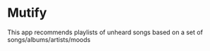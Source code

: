 # Mutify

This app recommends playlists of unheard songs based on a set of songs/albums/artists/moods